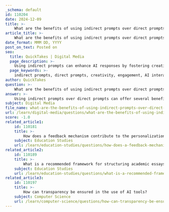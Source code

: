 ```yaml
---
_schema: default
id: 110204
date: 2024-12-09
title: >-
    What are the benefits of using indirect prompts over direct prompts in certain scenarios?
article_title: >-
    What are the benefits of using indirect prompts over direct prompts in certain scenarios?
date_format: MMM DD, YYYY
post_on_text: Posted on
seo:
  title: QuickTakes | Digital Media
  page_description: >-
    Using indirect prompts can enhance AI responses by fostering creativity, reducing ambiguity, promoting engagement, and encouraging exploration and empathy.
  page_keywords: >-
    indirect prompts, direct prompts, creativity, engagement, AI interactions, contextual relevance, exploration, empathy, nuanced responses, reducing ambiguity
author: QuickTakes
question: >-
    What are the benefits of using indirect prompts over direct prompts in certain scenarios?
answer: >-
    Using indirect prompts over direct prompts can offer several benefits in specific scenarios, particularly when it comes to eliciting more nuanced, creative, or contextually rich responses from AI models like ChatGPT. Here are some key advantages of employing indirect prompts:\n\n1. **Encourages Creativity**: Indirect prompts often allow for a broader interpretation of the request, which can lead to more creative and diverse outputs. For example, instead of directly asking for a list of benefits of exercise, an indirect prompt might ask, "What are some ways that staying active can enhance daily life?" This encourages the AI to explore various aspects of the topic.\n\n2. **Reduces Ambiguity**: Indirect prompts can help reduce the risk of the AI misinterpreting the request. By framing the question in a way that provides context or a scenario, the AI can better understand the user's intent. For instance, asking, "How might someone feel after a week of regular exercise?" provides a specific context that guides the AI's response.\n\n3. **Promotes Engagement**: Indirect prompts can make the interaction feel more conversational and engaging. By framing requests in a less direct manner, users can foster a more dynamic dialogue with the AI, which can lead to richer exchanges of information.\n\n4. **Facilitates Exploration**: Indirect prompts can encourage the AI to explore related topics or ideas that the user may not have initially considered. For example, asking, "What are some unexpected benefits of exercise that people might overlook?" invites the AI to delve into less common insights.\n\n5. **Contextual Relevance**: Indirect prompts often provide a narrative or situational context that can help the AI generate responses that are more relevant to the user's specific needs or circumstances. This can be particularly useful in scenarios where the user is looking for tailored advice or insights.\n\n6. **Encourages Empathy and Understanding**: By using indirect prompts that incorporate emotional or situational elements, users can guide the AI to produce responses that are more empathetic and understanding. For example, asking, "What advice would you give to someone feeling overwhelmed by their fitness goals?" can lead to a more supportive and relatable response.\n\nIn summary, while direct prompts can yield straightforward and structured responses, indirect prompts can enhance the quality and depth of AI interactions by fostering creativity, reducing ambiguity, promoting engagement, facilitating exploration, ensuring contextual relevance, and encouraging empathy.
subject: Digital Media
file_name: what-are-the-benefits-of-using-indirect-prompts-over-direct-prompts-in-certain-scenarios.md
url: /learn/digital-media/questions/what-are-the-benefits-of-using-indirect-prompts-over-direct-prompts-in-certain-scenarios
score: -1.0
related_article1:
    id: 110181
    title: >-
        How does a feedback mechanism contribute to the personalization process?
    subject: Education Studies
    url: /learn/education-studies/questions/how-does-a-feedback-mechanism-contribute-to-the-personalization-process
related_article2:
    id: 110189
    title: >-
        What is a recommended framework for structuring academic essays using AI tools?
    subject: Education Studies
    url: /learn/education-studies/questions/what-is-a-recommended-framework-for-structuring-academic-essays-using-ai-tools
related_article3:
    id: 110197
    title: >-
        How can transparency be ensured in the use of AI tools?
    subject: Computer Science
    url: /learn/computer-science/questions/how-can-transparency-be-ensured-in-the-use-of-ai-tools
---
```


&nbsp;